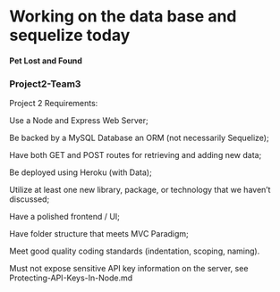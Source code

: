 # Working on the data base and sequelize today


#### Pet Lost and Found

### Project2-Team3

Project 2 Requirements: 

Use a Node and Express Web Server;

Be backed by a MySQL Database an ORM (not necessarily Sequelize);

Have both GET and POST routes for retrieving and adding new data;

Be deployed using Heroku (with Data);

Utilize at least one new library, package, or technology that we haven’t discussed;

Have a polished frontend / UI;

Have folder structure that meets MVC Paradigm;

Meet good quality coding standards (indentation, scoping, naming).

Must not expose sensitive API key information on the server, see Protecting-API-Keys-In-Node.md
